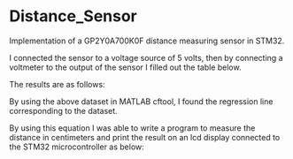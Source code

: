 # Distance_Sensor
Implementation of a GP2Y0A700K0F distance measuring sensor in STM32.

I connected the sensor to a voltage source of 5 volts, then by connecting a voltmeter to the output of the sensor I filled out the table below.

The results are as follows:

By using the above dataset in MATLAB cftool, I found the regression line corresponding to the dataset. 

By using this equation I was able to write a program to measure the distance in centimeters and print the result on an lcd display connected to the STM32 microcontroller as below:
